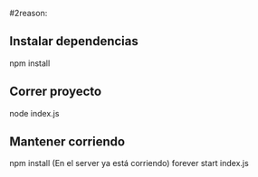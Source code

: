 #2reason:

## Instalar dependencias
npm install

## Correr proyecto
node index.js

## Mantener corriendo
npm install (En el server ya está corriendo)
forever start index.js

